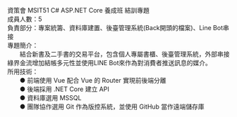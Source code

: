 資策會 MSIT51 C# ASP.NET Core 養成班 結訓專題  
成員人數：5  
負責部分：專案統籌、資料庫建置、後臺管理系統(Back開頭的檔案)、Line Bot串接  
專題簡介：  
　　結合新書及二手書的交易平台，包含個人專屬書櫃、後臺管理系統，外部串接綠界金流增加結帳多元性並使用LINE Bot來作為對消費者推送訊息的媒介。  
所用技術：  
　　● 前端使用 Vue 配合 Vue 的 Router 實現前後端分離  
　　● 後端採用 .NET Core 建立 API  
　　● 資料庫選用 MSSQL  
　　● 團隊協作選用 Git 作為版控系統，並使用 GitHub 當作遠端儲存庫  
